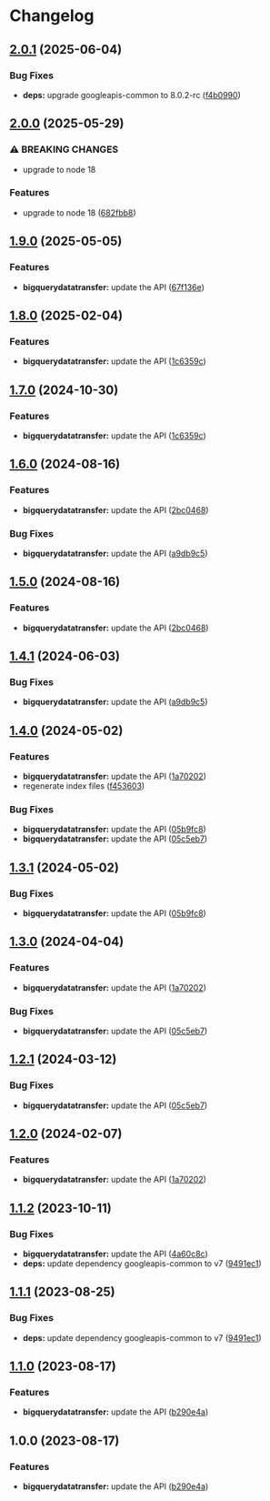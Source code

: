 # Changelog

## [2.0.1](https://github.com/googleapis/google-api-nodejs-client/compare/bigquerydatatransfer-v2.0.0...bigquerydatatransfer-v2.0.1) (2025-06-04)


### Bug Fixes

* **deps:** upgrade googleapis-common to 8.0.2-rc ([f4b0990](https://github.com/googleapis/google-api-nodejs-client/commit/f4b099071040cfbcfe4a2e7d487d45ee93b369e0))

## [2.0.0](https://github.com/googleapis/google-api-nodejs-client/compare/bigquerydatatransfer-v1.9.0...bigquerydatatransfer-v2.0.0) (2025-05-29)


### ⚠ BREAKING CHANGES

* upgrade to node 18

### Features

* upgrade to node 18 ([682fbb8](https://github.com/googleapis/google-api-nodejs-client/commit/682fbb869189ae92b3e9a194d37d0548af0c1f92))

## [1.9.0](https://github.com/googleapis/google-api-nodejs-client/compare/bigquerydatatransfer-v1.8.0...bigquerydatatransfer-v1.9.0) (2025-05-05)


### Features

* **bigquerydatatransfer:** update the API ([67f136e](https://github.com/googleapis/google-api-nodejs-client/commit/67f136e5d613eedb18ec02cc297e46c2fc05bed3))

## [1.8.0](https://github.com/googleapis/google-api-nodejs-client/compare/bigquerydatatransfer-v1.7.0...bigquerydatatransfer-v1.8.0) (2025-02-04)


### Features

* **bigquerydatatransfer:** update the API ([1c6359c](https://github.com/googleapis/google-api-nodejs-client/commit/1c6359c4477d7a9c48c2d591ee7cc5cfff3fc6b0))

## [1.7.0](https://github.com/googleapis/google-api-nodejs-client/compare/bigquerydatatransfer-v1.6.0...bigquerydatatransfer-v1.7.0) (2024-10-30)


### Features

* **bigquerydatatransfer:** update the API ([1c6359c](https://github.com/googleapis/google-api-nodejs-client/commit/1c6359c4477d7a9c48c2d591ee7cc5cfff3fc6b0))

## [1.6.0](https://github.com/googleapis/google-api-nodejs-client/compare/bigquerydatatransfer-v1.5.0...bigquerydatatransfer-v1.6.0) (2024-08-16)


### Features

* **bigquerydatatransfer:** update the API ([2bc0468](https://github.com/googleapis/google-api-nodejs-client/commit/2bc0468e69219f4f9b90d209db106b58f5ad8efb))


### Bug Fixes

* **bigquerydatatransfer:** update the API ([a9db9c5](https://github.com/googleapis/google-api-nodejs-client/commit/a9db9c5059c894bd575d663d3fdcc3c2995f3b25))

## [1.5.0](https://github.com/googleapis/google-api-nodejs-client/compare/bigquerydatatransfer-v1.4.1...bigquerydatatransfer-v1.5.0) (2024-08-16)


### Features

* **bigquerydatatransfer:** update the API ([2bc0468](https://github.com/googleapis/google-api-nodejs-client/commit/2bc0468e69219f4f9b90d209db106b58f5ad8efb))

## [1.4.1](https://github.com/googleapis/google-api-nodejs-client/compare/bigquerydatatransfer-v1.4.0...bigquerydatatransfer-v1.4.1) (2024-06-03)


### Bug Fixes

* **bigquerydatatransfer:** update the API ([a9db9c5](https://github.com/googleapis/google-api-nodejs-client/commit/a9db9c5059c894bd575d663d3fdcc3c2995f3b25))

## [1.4.0](https://github.com/googleapis/google-api-nodejs-client/compare/bigquerydatatransfer-v1.3.1...bigquerydatatransfer-v1.4.0) (2024-05-02)


### Features

* **bigquerydatatransfer:** update the API ([1a70202](https://github.com/googleapis/google-api-nodejs-client/commit/1a70202692e71b48945aed44317fd61632617437))
* regenerate index files ([f453603](https://github.com/googleapis/google-api-nodejs-client/commit/f453603e5a2ccd4d90e18b7dff93352aaaf273f4))


### Bug Fixes

* **bigquerydatatransfer:** update the API ([05b9fc8](https://github.com/googleapis/google-api-nodejs-client/commit/05b9fc89e9f0b1b94092e50cef21b03044b836ba))
* **bigquerydatatransfer:** update the API ([05c5eb7](https://github.com/googleapis/google-api-nodejs-client/commit/05c5eb7ff55cb70828fc8457f3f58bf8d2150145))

## [1.3.1](https://github.com/googleapis/google-api-nodejs-client/compare/bigquerydatatransfer-v1.3.0...bigquerydatatransfer-v1.3.1) (2024-05-02)


### Bug Fixes

* **bigquerydatatransfer:** update the API ([05b9fc8](https://github.com/googleapis/google-api-nodejs-client/commit/05b9fc89e9f0b1b94092e50cef21b03044b836ba))

## [1.3.0](https://github.com/googleapis/google-api-nodejs-client/compare/bigquerydatatransfer-v1.2.1...bigquerydatatransfer-v1.3.0) (2024-04-04)


### Features

* **bigquerydatatransfer:** update the API ([1a70202](https://github.com/googleapis/google-api-nodejs-client/commit/1a70202692e71b48945aed44317fd61632617437))


### Bug Fixes

* **bigquerydatatransfer:** update the API ([05c5eb7](https://github.com/googleapis/google-api-nodejs-client/commit/05c5eb7ff55cb70828fc8457f3f58bf8d2150145))

## [1.2.1](https://github.com/googleapis/google-api-nodejs-client/compare/bigquerydatatransfer-v1.2.0...bigquerydatatransfer-v1.2.1) (2024-03-12)


### Bug Fixes

* **bigquerydatatransfer:** update the API ([05c5eb7](https://github.com/googleapis/google-api-nodejs-client/commit/05c5eb7ff55cb70828fc8457f3f58bf8d2150145))

## [1.2.0](https://github.com/googleapis/google-api-nodejs-client/compare/bigquerydatatransfer-v1.1.2...bigquerydatatransfer-v1.2.0) (2024-02-07)


### Features

* **bigquerydatatransfer:** update the API ([1a70202](https://github.com/googleapis/google-api-nodejs-client/commit/1a70202692e71b48945aed44317fd61632617437))

## [1.1.2](https://github.com/googleapis/google-api-nodejs-client/compare/bigquerydatatransfer-v1.1.1...bigquerydatatransfer-v1.1.2) (2023-10-11)


### Bug Fixes

* **bigquerydatatransfer:** update the API ([4a60c8c](https://github.com/googleapis/google-api-nodejs-client/commit/4a60c8c831c40b747b9016b0b94cd50abfc2efe6))
* **deps:** update dependency googleapis-common to v7 ([9491ec1](https://github.com/googleapis/google-api-nodejs-client/commit/9491ec1cdc3c413e7d73edcfcd59cf5c28a7c855))

## [1.1.1](https://github.com/googleapis/google-api-nodejs-client/compare/bigquerydatatransfer-v1.1.0...bigquerydatatransfer-v1.1.1) (2023-08-25)


### Bug Fixes

* **deps:** update dependency googleapis-common to v7 ([9491ec1](https://github.com/googleapis/google-api-nodejs-client/commit/9491ec1cdc3c413e7d73edcfcd59cf5c28a7c855))

## [1.1.0](https://github.com/googleapis/google-api-nodejs-client/compare/bigquerydatatransfer-v1.0.0...bigquerydatatransfer-v1.1.0) (2023-08-17)


### Features

* **bigquerydatatransfer:** update the API ([b290e4a](https://github.com/googleapis/google-api-nodejs-client/commit/b290e4a24d89bee39a586c05b16b4ef41d49c5c2))

## 1.0.0 (2023-08-17)


### Features

* **bigquerydatatransfer:** update the API ([b290e4a](https://github.com/googleapis/google-api-nodejs-client/commit/b290e4a24d89bee39a586c05b16b4ef41d49c5c2))
